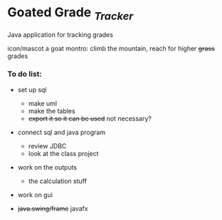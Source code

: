 # Goated Grade <sub>*Tracker*</sub>

 Java application for tracking grades

 icon/mascot a goat
 montro: climb the mountain, reach for higher ~~grass~~ grades

### To do list:
 - set up sql 
   - make uml
   - make the tables
   - ~~export it so it can be used~~ not necessary?

 - connect sql and java program
   - review JDBC
   - look at the class project

 - work on the outputs
   - the calculation stuff

 - work on gui
 - ~~java.swing/frame~~ javafx
